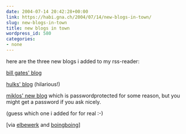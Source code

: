```yaml
---
date: 2004-07-14 20:42:28+00:00
link: https://habi.gna.ch/2004/07/14/new-blogs-in-town/
slug: new-blogs-in-town
title: new blogs in town
wordpress_id: 580
categories:
- none
---
```


here are the three new blogs i added to my rss-reader:

[bill gates' blog](http://billgatesblog.blogspot.com/)

[hulks' blog](http://incrediblehulk.blogspot.com/) (hilarious!)

[miklos' new blog](http://kozary.com/blog/) which is passwordprotected for some reason, but you might get a password if you ask nicely.

(guess which one i added for for real :-)

[via [elbewerk](http://elbewerk.com/2004/06/bill-gates-blog.shtml) and [boingboing](https://boingboing.net/2004/07/14/hulkblog_smash.html)]
